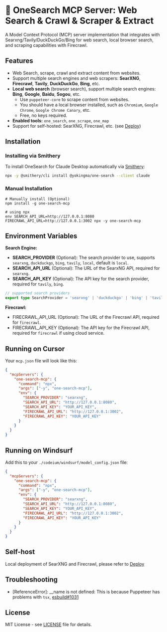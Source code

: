 # 🚀 OneSearch MCP Server: Web Search & Crawl & Scraper & Extract

A Model Context Protocol (MCP) server implementation that integrates with Searxng/Tavily/DuckDuckGo/Bing for web search, local browser search, and scraping capabilities with Firecrawl.

## Features

- Web Search, scrape, crawl and extract content from websites.
- Support multiple search engines and web scrapers: **SearXNG**, **Firecrawl**, **Tavily**, **DuckDuckGo**, **Bing**, etc.
- **Local web search** (browser search), support multiple search engines: **Bing**, **Google**, **Baidu**, **Sogou**, etc.
  - Use `puppeteer-core` to scrape content from websites.
  - You should have a local browser installed, such as `Chromium`, `Google Chrome`, `Google Chrome Canary`, etc.
  - Free, no keys required.
- **Enabled tools:** `one_search`, `one_scrape`, `one_map`
- Support for self-hosted: SearXNG, Firecrawl, etc. (see [Deploy](./deploy/README.md))

## Installation

### Installing via Smithery

To install OneSearch for Claude Desktop automatically via [Smithery](https://smithery.ai/server/@yokingma/one-search):

```bash
npx -y @smithery/cli install @yokingma/one-search --client claude
```

### Manual Installation

```shell
# Manually install (Optional)
npm install -g one-search-mcp
```

```shell
# using npx
env SEARCH_API_URL=http://127.0.0.1:8080 FIRECRAWL_API_URL=http://127.0.0.1:3002 npx -y one-search-mcp
```

## Environment Variables

**Search Engine:**

- **SEARCH_PROVIDER** (Optional): The search provider to use, supports `searxng`, `duckduckgo`, `bing`, `tavily`, `local`, default is `local`.
- **SEARCH_API_URL** (Optional): The URL of the SearxNG API, required for `searxng`.
- **SEARCH_API_KEY** (Optional): The API key for the search provider, required for `tavily`, `bing`.

```ts
// supported search providers
export type SearchProvider = 'searxng' | 'duckduckgo' | 'bing' | 'tavily' | 'local';
```

**Firecrawl:**

- FIRECRAWL_API_URL (Optional): The URL of the Firecrawl API, required for `firecrawl`.
- FIRECRAWL_API_KEY (Optional): The API key for the Firecrawl API, required for `firecrawl` if using cloud service.

## Running on Cursor

Your `mcp.json` file will look like this:

```json
{
  "mcpServers": {
    "one-search-mcp": {
      "command": "npx",
      "args": ["-y", "one-search-mcp"],
      "env": {
        "SEARCH_PROVIDER": "searxng",
        "SEARCH_API_URL": "http://127.0.0.1:8080",
        "SEARCH_API_KEY": "YOUR_API_KEY",
        "FIRECRAWL_API_URL": "http://127.0.0.1:3002",
        "FIRECRAWL_API_KEY": "YOUR_API_KEY"
      }
    }
  }
}
```

## Running on Windsurf

Add this to your `./codeium/windsurf/model_config.json` file:

```json
{
  "mcpServers": {
    "one-search-mcp": {
      "command": "npx",
      "args": ["-y", "one-search-mcp"],
      "env": {
        "SEARCH_PROVIDER": "searxng",
        "SEARCH_API_URL": "http://127.0.0.1:8080",
        "SEARCH_API_KEY": "YOUR_API_KEY",
        "FIRECRAWL_API_URL": "http://127.0.0.1:3002",
        "FIRECRAWL_API_KEY": "YOUR_API_KEY"
      }
    }
  }
}
```

## Self-host

Local deployment of SearXNG and Firecrawl, please refer to [Deploy](./deploy/README.md)

## Troubleshooting

- [ReferenceError]: __name is not defined: This is because Puppeteer has problems with `tsx`, [esbuild#1031](https://github.com/evanw/esbuild/issues/1031)

## License

MIT License - see [LICENSE](./LICENSE) file for details.
